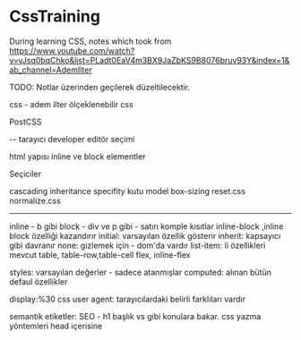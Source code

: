 # CssTraining
During learning CSS, notes which took from https://www.youtube.com/watch?v=yJsq0bqChko&list=PLadt0EaV4m3BX9JaZbKS9B8076bruv93Y&index=1&ab_channel=AdemIlter

TODO: Notlar üzerinden geçilerek düzeltilecektir.

css - adem ilter
ölçeklenebilir css

PostCSS 

--
tarayıcı developer editör seçimi

html yapısı inline ve block elementler

Seçiciler

cascading inheritance specifity
kutu model box-sizing
reset.css normalize.css

---
inline - b gibi
block - div ve p gibi - satırı komple kısıtlar
inline-block ,inline block özelliği kazandırır
initial: varsayılan özellik gösterir
inherit: kapsayıcı gibi davranır
none: gizlemek için - dom'da vardır
list-item: li özellikleri mevcut
table, table-row,table-cell
flex, inline-flex


styles: varsayılan değerler - sadece atanmışlar
computed: alınan bütün defaul özellikler

display:%30 css
user agent: tarayıcılardaki belirli farklıları vardır

semantik etiketler: SEO - h1 başlık vs gibi konulara bakar.
css yazma yöntemleri
head içerisine <style>
<link rel="stylesheet" href:"site.css"/>

seçiciler - selectors
type selector - elementname
universal * 
class 
id
attribute []

Blog tasarlamak - yazı tipi ve özellikleri

Form Elemanları - 
bütün tipleri text bırakmamak lazım.
Telefonda açılırken ona uygun klavye açılıyor

input - düz isim
telefon - eposta
uzun satır - 
list 
radio button

button reset - defaultta olan özelliklere döndürür
submit -> action'daki url'e gönderir method -> default'ta get olur
https://httpbin.org/post gönder yaptığımızda bizi backend'e istek
atmışız gibi davranmamızı sağlr.
name="" önemli, çünkü arka tarafa bu vesileyle gönderir.

required- formu ilk zorunlu alanına focuslar

css sırasını da best practice olrak html'e göre
ayarlamak güzel olacaktır.

font-family kullanırken birden fazla kullanırken
sırayla bakarak ilk olanı uygular

padding-left: 15px - yön belirterek verir
padding: 15px  her 4 tarafa verir

inherit -> özelliği üst kapsayıcıdan al 

erişebilirik için tarayıcı her input için focus(outline) kullanır.

hex kodları aslında 6 hanelidir

.classname classname1 + classname1 {
    classname1'den sonra classname1 gelmesi durumunda uygulanır
}

classname > classname1{
    direkt altında classname1 bulunursa uygulanacak
}

button.primary{
    primary class'ı içeren butonlara uygulanır.
}

box-sizing - 8.ders
web sayfalarında görülen her şey birer kutudur
nesne yönelimde her şeyin obje olduğu gibi

hesaplama yöntemi: 400+10+10(padding)+2+2(border)
border-box dediğimiz zaman max genişliğe ve 3ünün tamamını kabul eder
ilk değer ise content-box'dır. Orada yukarıdaki veriler ayrı ayrı hesaplanır.
** bunlara maargin dahil değildir. - border-box dışında kalır.
Özetle: border-box : 400 ve content-box: 424 olur

** parent'in padding - child'in margin'ine tekabül eder ...

* {
    box-sizing: border-box;
}

reset.css ve normalize.css - 9.ders
tarayıcılar arasındaki farkı ezmek için kurgulanmıştır.

ön tanımlı gelen css'leri ezer.
user agent stylesheet - default gelenler
değerleri sıfırlıyor

normalize.css -> buradaki amaç tarayıcı farklılarını eşitlemek

çoğunluk normalize.css kullanmaya başladı

normalize.css veya reset.css en başa yazılmalıdır.

ayrı ayrı tanımlamalar ve kısa yollar - 10.ders

padding - margin
https://www.w3schools.com/cssref/pr_padding.asp
padding: 20px 10px 50px 40px;
saat yönü 12'den başlayarak devam edilir.
3lü ve 2lü kullanımlarda karşısındaki değer alınır
padding: 20px 10px; //20 10 20 10 gibi düşünebiliriz.

border
https://www.w3schools.com/cssref/pr_border.asp
aşağıda yukarı gider ve özelliği ilk bulduğu yerden kullanır

border:10px dashed yellow;
kalınlık stil ve renk

background
https://www.w3schools.com/cssref/css3_pr_background.asp

font
https://www.w3schools.com/cssref/pr_font_font.asp

eğer çok fazla özellik kullanılmayacaksa
kısa yolu kullanmamak daha mantıklı olacaktır.

Renk değerleri ve currentColor - 11.ders
red: tarayıcılarda ön tanımlı özellik var (17 tane - css3 ile birlikte 147 oldu )
color: red; //gibi

hex: #ff4455 veya f45 şeklinde de yazılabilir.

rgb: rgb(22,45,67)
rbba rgb(22,45,67,0.5) opicity olan bir değer verilir. 0 ile 1 arasında değer alır

transparent

currenctColor: kendisinde yoksa kapsayıcının renkini alır. Kod tekrarından kurtuluruz.

transparent: arka zemini görülmektedir.

inherit: kapsayıcının özelliğini kullanır

Temel ölçü birimleri - 12.ders
px:ekran çözünürlüğünden bağımsız çalışır.

em = font-size (varsayılan 16px) - 1em = 20px
rem = root em -> kapsayıcıya bakmadan root'a bakar
% = kapsayıcının yüzdesi ile alakalı
vh - vw =( view port height-weight) tarayıcının oranı ile alakalı
vmin - vmax = 

Görünüm Özellikleri - 12.ders
visibility: hidden - layout her şey korunur, görünür gizlenir.
display: none - layout'ta yokmuş gibi ama dom'da var.
opacity: 0 ile 1 arasındaki değerdir. 0 olursa  visibility hidden ile aynı mantıktadır.

image lazing loading: sayfaya image trafiğini yüklememk (diğer static dosyalar için de geçerli)